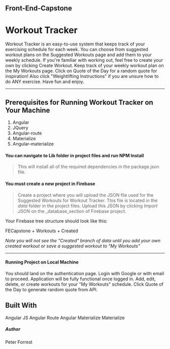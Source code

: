 ## Front-End-Capstone
# Workout Tracker

Workout Tracker is an easy-to-use system that keeps track of your exercising
schedule for each week. You can choose from suggested workout plans on the
Suggested Workouts page and add them to your weekly schedule. If you're
familiar with working out, feel free to create your own by clicking Create Workout. Keep track of your weekly workout plan on the My Workouts page. Click on Quote of the Day for a random quote for inspiration! Also click "Weightlifting Instructions" if you are unsure how to do ANY exercise. Have fun and enjoy.

<hr>

## Prerequisites for Running Workout Tracker on Your Machine

1. Angular
2. JQuery
3. Angular-route
4. Materialize
5. Angular-materialize

#### You can navigate to Lib folder in project files and run NPM Install

> This will install all of the required dependencies in the package.json file.

#### You must create a new project in Firebase

> Create a project where you will upload the JSON file used for the Suggested Workouts for Workout Tracker.  This file is located in the _data_ folder in the project files.  Upload this JSON by clicking _Import JSON_ on the _database_section of Firebase project.

Your Firebase tree structure should look like this:

FECapstone
    + Workouts
    + Created

_Note you will not see the "Created" branch of data until you add your own created workout or save a suggested workout to "My Workouts"_

<hr>

#### Running Project on Local Machine

You should land on the authentication page. Login with Google or with email to proceed.
Application will be fully functional once logged in.  Add, edit, delete, or create workouts for your "My Workouts" schedule.  Click Quote of the Day to generate random quote from API.

## Built With

Angular JS
Angular Route
Angular Materialize
Materialize

##### Author

Peter Forrest


